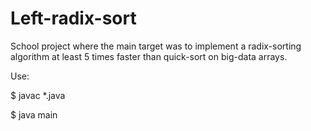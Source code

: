 # Left-radix-sort

School project where the main target was to implement a radix-sorting algorithm at least 5 times faster than quick-sort on big-data arrays.

Use:

$ javac *.java

$ java main
